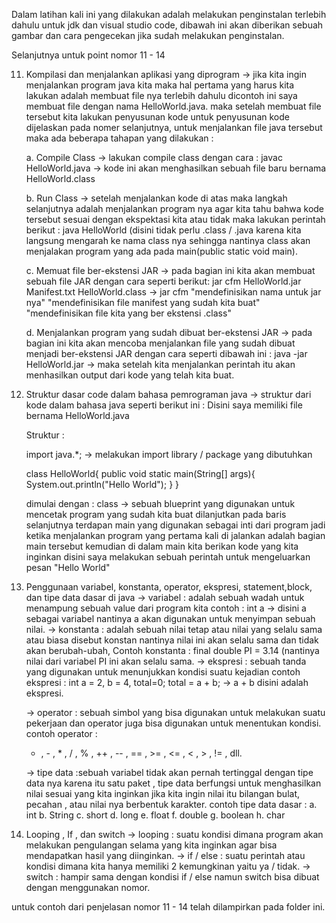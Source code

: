 Dalam latihan kali ini yang dilakukan adalah melakukan penginstalan terlebih dahulu untuk jdk dan visual studio code, dibawah ini akan diberikan sebuah gambar dan cara pengecekan jika sudah melakukan penginstalan.



Selanjutnya untuk point nomor 11 - 14 

11. Kompilasi dan menjalankan aplikasi yang diprogram
	-> jika kita ingin menjalankan program java kita maka hal pertama yang harus kita lakukan adalah membuat file nya terlebih dahulu
	dicontoh ini saya membuat file dengan nama HelloWorld.java. maka setelah membuat file tersebut kita lakukan penyusunan kode untuk penyusunan kode dijelaskan pada nomer selanjutnya, untuk menjalankan file java tersebut maka ada beberapa tahapan yang dilakukan :
	
	a. Compile Class 
	-> lakukan compile class dengan cara : javac HelloWorld.java -> kode ini akan menghasilkan sebuah file baru bernama HelloWorld.class

	b. Run Class
	-> setelah menjalankan kode di atas maka langkah selanjutnya adalah menjalankan program nya agar kita tahu bahwa kode tersebut sesuai dengan ekspektasi kita atau tidak
	maka lakukan perintah berikut : java HelloWorld (disini tidak perlu .class / .java karena kita langsung mengarah ke nama class nya sehingga nantinya class akan menjalakan program yang ada pada main(public static void main).
	
	c. Memuat file ber-ekstensi JAR
	-> pada bagian ini kita akan membuat sebuah file JAR dengan cara seperti berikut:
	jar cfm HelloWorld.jar Manifest.txt HelloWorld.class -> jar cfm "mendefinisikan nama untuk jar nya" "mendefinisikan file manifest yang sudah kita buat" "mendefinisikan file kita yang ber ekstensi .class"
	
	d. Menjalankan program yang sudah dibuat ber-ekstensi JAR
	-> pada bagian ini kita akan mencoba menjalankan file yang sudah dibuat menjadi ber-ekstensi JAR dengan cara seperti dibawah ini :
	java -jar HelloWorld.jar -> maka setelah kita menjalankan perintah itu akan menhasilkan output dari kode yang telah kita buat.
	 

12. Struktur dasar code dalam bahasa pemrograman java
	-> struktur dari kode dalam bahasa java seperti berikut ini :
	Disini saya memiliki file bernama HelloWorld.java

	Struktur :
	
	import java.*; -> melakukan import library / package yang dibutuhkan

	class HelloWorld{ 
		public void static main(String[] args){
			System.out.println("Hello World");
		}
	}

	dimulai dengan :
	class -> sebuah blueprint yang digunakan untuk mencetak program yang sudah kita buat
	dilanjutkan pada baris selanjutnya terdapan main yang digunakan sebagai inti dari program jadi ketika menjalankan program yang pertama kali di jalankan adalah bagian main tersebut
	kemudian di dalam main kita berikan kode yang kita inginkan disini saya melakukan sebuah perintah untuk mengeluarkan pesan "Hello World"

13. Penggunaan variabel, konstanta, operator, ekspresi, statement,block, dan tipe data dasar di java
	-> variabel : adalah sebuah wadah untuk menampung sebuah value dari program kita contoh : int a -> disini a sebagai variabel nantinya a akan digunakan untuk menyimpan sebuah nilai.
	-> konstanta : adalah sebuah nilai tetap atau nilai yang selalu sama atau biasa disebut konstan nantinya nilai ini akan selalu sama dan tidak akan berubah-ubah, Contoh konstanta : final double PI = 3.14 (nantinya nilai dari variabel PI ini akan selalu sama.
	-> ekspresi : sebuah tanda yang digunakan untuk menunjukkan kondisi suatu kejadian contoh ekspresi :
	 int a = 2, b = 4, total=0;
	 total = a + b; -> a + b disini adalah ekspresi.
	
	-> operator : sebuah simbol yang bisa digunakan untuk melakukan suatu pekerjaan dan operator juga bisa digunakan untuk menentukan kondisi.
	contoh operator :
	+ , - , * , / , % , ++ , -- , == , >= , <= , < , > , != , dll.
	
	-> tipe data :sebuah variabel tidak akan pernah tertinggal dengan tipe data nya karena itu satu paket , tipe data berfungsi untuk menghasilkan nilai sesuai yang kita inginkan jika kita ingin nilai itu bilangan bulat, pecahan , atau nilai nya berbentuk karakter.
	contoh tipe data dasar :
	a. int
	b. String
	c. short
	d. long
	e. float
	f. double
	g. boolean
	h. char

14. Looping , If , dan switch
	-> looping : suatu kondisi dimana program akan melakukan pengulangan selama yang kita inginkan agar bisa mendapatkan hasil yang diinginkan.
	-> if / else : suatu perintah atau kondisi dimana kita hanya memiliki 2 kemungkinan yaitu ya / tidak.
	-> switch : hampir sama dengan kondisi if / else namun switch bisa dibuat dengan menggunakan nomor.

untuk contoh dari penjelasan nomor 11 - 14 telah dilampirkan pada folder ini.
